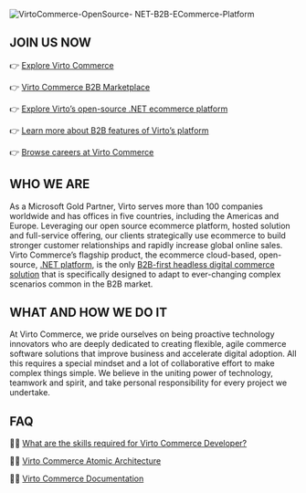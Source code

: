 ![VirtoCommerce-OpenSource- NET-B2B-ECommerce-Platform](https://user-images.githubusercontent.com/7639413/170726093-a41b51b7-ddd1-4783-9b00-481c70ca6c81.png)

## JOIN US NOW
👉 [Explore Virto Commerce](https://virtocommerce.com/)

👉 [Virto Commerce B2B Marketplace](https://virtocommerce.com/solutions/marketplace)

👉 [Explore Virto’s open-source .NET ecommerce platform](https://virtocommerce.com/microsoft-ecommerce-platform)

👉 [Learn more about B2B features of Virto’s platform](https://virtocommerce.com/b2b-ecommerce-platform)

👉 [Browse careers at Virto Commerce](https://virtocommerce.com/career)

## WHO WE ARE
As a Microsoft Gold Partner, Virto serves more than 100 companies worldwide and has offices in five countries, including the Americas and Europe. Leveraging our open source ecommerce platform, hosted solution and full-service offering, our clients strategically use ecommerce to build stronger customer relationships and rapidly increase global online sales. Virto Commerce’s flagship product, the ecommerce cloud-based, open-source, [.NET platform](https://virtocommerce.com/microsoft-ecommerce-platform), is the only [B2B-first headless digital commerce solution](https://virtocommerce.com/headless-ecommerce) that is specifically designed to adapt to ever-changing complex scenarios common in the B2B market. 

## WHAT AND HOW WE DO IT
At Virto Commerce, we pride ourselves on being proactive technology innovators who are deeply dedicated to creating flexible, agile commerce software solutions that improve business and accelerate digital adoption. All this requires a special mindset and a lot of collaborative effort to make complex things simple. We believe in the uniting power of technology, teamwork and spirit, and take personal responsibility for every project we undertake.

## FAQ
👨‍💻 [What are the skills required for Virto Commerce Developer?](https://www.virtocommerce.org/t/what-are-the-skills-required-for-an-virto-commerce-developer/90)

👨‍💻 [Virto Commerce Atomic Architecture](https://www.virtocommerce.org/t/virto-commerce-atomic-architecture-in-actions/408)

👨‍💻 [Virto Commerce Documentation](https://docs.virtocommerce.org/) 
